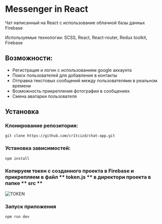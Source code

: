 # Messenger in React
Чат написанный на React с использование облачной базы данных Firebase

Используемые технологии: SCSS, React, React-router, Redux toolkit, Firebase

## Возможности:
- Регистрация и логин с использованием google аккаунта
- Поиск пользователей для добавления в контакты
- Отправка текстовых сообщений между пользователями в реальном времени
- Возможность прикрепления фотографии в сообщениях
- Смена аватарки пользователя

## Установка

### Клонирование репозитория:

``` git clone https://github.com/cr1tcizd/chat-app.git ```

### Установка зависимостей:
```
npm install
```

### Копируем токен с созданного проекта в Firebase и прикрепляем в файл ** token.js ** в директори проекта в папке ** src **
![TOKEN](https://github.com/cr1tcizd/chat-app/assets/158553557/bcbb8e89-a2a4-41ba-8387-c7e2dfe69386)

### Запуск приложения 
```
npm run dev
```
